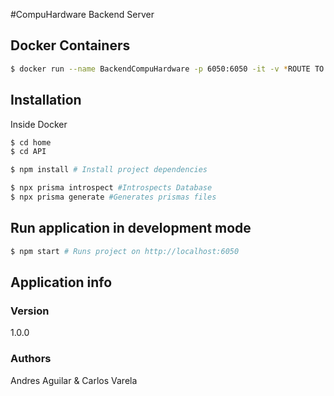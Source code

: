 #CompuHardware Backend Server

## Docker Containers
```bash
$ docker run --name BackendCompuHardware -p 6050:6050 -it -v *ROUTE TO REPO*\PR-DI2021-ECommerce\API\:/home/API/ node:12 bash
```

## Installation
Inside Docker

```bash
$ cd home
$ cd API
```

```bash
$ npm install # Install project dependencies
```

```bash
$ npx prisma introspect #Introspects Database
$ npx prisma generate #Generates prismas files
```

## Run application in development mode

```bash
$ npm start # Runs project on http://localhost:6050
```

## Application info

### Version

1.0.0

### Authors

Andres Aguilar & Carlos Varela





